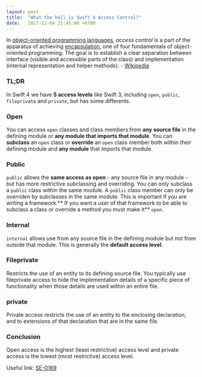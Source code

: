 ```yaml
---
layout: post
title:  "What the hell is Swift 4 Access Control?"
date:   2017-11-04 21:45:00 +0700
---
```


In [object-oriented programming languages](https://en.wikipedia.org/wiki/Object-oriented_programming), *access control* is a part of the apparatus of achieving [encapsulation](https://en.wikipedia.org/wiki/Encapsulation_(computer_programming)), one of four fundamentals of object-oriented programming. The goal is to establish a clear separation between interface (visible and accessible parts of the class) and implementation (internal representation and helper methods). - [Wikipedia](https://en.wikipedia.org/wiki/Access_control#In_object-oriented_programming)



### TL;DR

In Swift 4 we have **5 access levels** like Swift 3, including `open`, `public`, `fileprivate` and `private`, but has some differents.

### Open 
You can access `open` classes and class members from **any source file** in the defining module or **any module that imports that module**. You can **subclass** an `open` class or **override** an `open` class member both within their defining module and **any module** that imports that module.

### Public
`public` allows the **same access as open** - any source file in any module - but has more restrictive subclassing and overriding. You can only subclass a `public` class within the same module. A `public` class member can only be overriden by subclasses in the same module. This is important if you are writing a framework.** If you want a user of that framework to be able to subclass a class or override a method you must make it** `open`.

### Internal
`internal` allows use from any source file in the defining module but not from outside that module. This is generally the **default access level**.

### Fileprivate
Restricts the use of an entity to its defining source file. You typically use fileprivate access to hide the implementation details of a specific piece of functionality when those details are used within an entire file.

### private
Private access restricts the use of an entity to the enclosing declaration, and to extensions of that declaration that are in the same file.

### Conclusion
Open access is the highest (least restrictive) access level and private access is the lowest (most restrictive) access level.


Useful link:
[SE-0169](https://github.com/apple/swift-evolution/blob/master/proposals/0169-improve-interaction-between-private-declarations-and-extensions.md)
